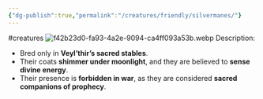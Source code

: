 ```yaml
---
{"dg-publish":true,"permalink":"/creatures/friendly/silvermanes/"}
---
```


#creatures
![f42b23d0-fa93-4a2e-9094-ca4ff093a53b.webp](/img/user/Images/f42b23d0-fa93-4a2e-9094-ca4ff093a53b.webp)
Description:
- Bred only in **Veyl’thir’s sacred stables**.
- Their coats **shimmer under moonlight**, and they are believed to **sense divine energy**.
- Their presence is **forbidden in war**, as they are considered **sacred companions of prophecy**.